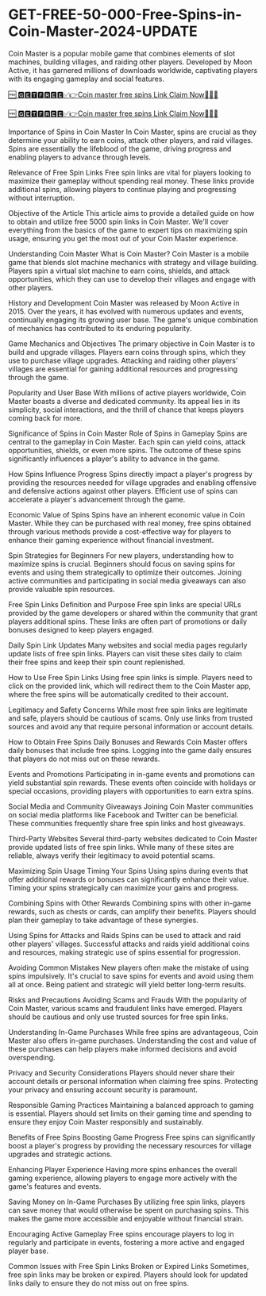 # GET-FREE-50-000-Free-Spins-in-Coin-Master-2024-UPDATE



Coin Master is a popular mobile game that combines elements of slot machines, building villages, and raiding other players. Developed by Moon Active, it has garnered millions of downloads worldwide, captivating players with its engaging gameplay and social features.

[🆓 🅶🅴🆃🅵🆁🅴🅴✅👉Coin master free spins Link Claim Now🔴✅🆓](https://gamelovers.site/coinmaster9/)


[🆓 🅶🅴🆃🅵🆁🅴🅴✅👉Coin master free spins Link Claim Now🔴✅🆓](https://gamelovers.site/coinmaster9/)


Importance of Spins in Coin Master
In Coin Master, spins are crucial as they determine your ability to earn coins, attack other players, and raid villages. Spins are essentially the lifeblood of the game, driving progress and enabling players to advance through levels.

Relevance of Free Spin Links
Free spin links are vital for players looking to maximize their gameplay without spending real money. These links provide additional spins, allowing players to continue playing and progressing without interruption.

Objective of the Article
This article aims to provide a detailed guide on how to obtain and utilize free 5000 spin links in Coin Master. We'll cover everything from the basics of the game to expert tips on maximizing spin usage, ensuring you get the most out of your Coin Master experience.

Understanding Coin Master
What is Coin Master?
Coin Master is a mobile game that blends slot machine mechanics with strategy and village building. Players spin a virtual slot machine to earn coins, shields, and attack opportunities, which they can use to develop their villages and engage with other players.

History and Development
Coin Master was released by Moon Active in 2015. Over the years, it has evolved with numerous updates and events, continually engaging its growing user base. The game's unique combination of mechanics has contributed to its enduring popularity.

Game Mechanics and Objectives
The primary objective in Coin Master is to build and upgrade villages. Players earn coins through spins, which they use to purchase village upgrades. Attacking and raiding other players' villages are essential for gaining additional resources and progressing through the game.

Popularity and User Base
With millions of active players worldwide, Coin Master boasts a diverse and dedicated community. Its appeal lies in its simplicity, social interactions, and the thrill of chance that keeps players coming back for more.

Significance of Spins in Coin Master
Role of Spins in Gameplay
Spins are central to the gameplay in Coin Master. Each spin can yield coins, attack opportunities, shields, or even more spins. The outcome of these spins significantly influences a player's ability to advance in the game.

How Spins Influence Progress
Spins directly impact a player's progress by providing the resources needed for village upgrades and enabling offensive and defensive actions against other players. Efficient use of spins can accelerate a player's advancement through the game.

Economic Value of Spins
Spins have an inherent economic value in Coin Master. While they can be purchased with real money, free spins obtained through various methods provide a cost-effective way for players to enhance their gaming experience without financial investment.

Spin Strategies for Beginners
For new players, understanding how to maximize spins is crucial. Beginners should focus on saving spins for events and using them strategically to optimize their outcomes. Joining active communities and participating in social media giveaways can also provide valuable spin resources.

Free Spin Links
Definition and Purpose
Free spin links are special URLs provided by the game developers or shared within the community that grant players additional spins. These links are often part of promotions or daily bonuses designed to keep players engaged.

Daily Spin Link Updates
Many websites and social media pages regularly update lists of free spin links. Players can visit these sites daily to claim their free spins and keep their spin count replenished.

How to Use Free Spin Links
Using free spin links is simple. Players need to click on the provided link, which will redirect them to the Coin Master app, where the free spins will be automatically credited to their account.

Legitimacy and Safety Concerns
While most free spin links are legitimate and safe, players should be cautious of scams. Only use links from trusted sources and avoid any that require personal information or account details.

How to Obtain Free Spins
Daily Bonuses and Rewards
Coin Master offers daily bonuses that include free spins. Logging into the game daily ensures that players do not miss out on these rewards.

Events and Promotions
Participating in in-game events and promotions can yield substantial spin rewards. These events often coincide with holidays or special occasions, providing players with opportunities to earn extra spins.

Social Media and Community Giveaways
Joining Coin Master communities on social media platforms like Facebook and Twitter can be beneficial. These communities frequently share free spin links and host giveaways.

Third-Party Websites
Several third-party websites dedicated to Coin Master provide updated lists of free spin links. While many of these sites are reliable, always verify their legitimacy to avoid potential scams.

Maximizing Spin Usage
Timing Your Spins
Using spins during events that offer additional rewards or bonuses can significantly enhance their value. Timing your spins strategically can maximize your gains and progress.

Combining Spins with Other Rewards
Combining spins with other in-game rewards, such as chests or cards, can amplify their benefits. Players should plan their gameplay to take advantage of these synergies.

Using Spins for Attacks and Raids
Spins can be used to attack and raid other players' villages. Successful attacks and raids yield additional coins and resources, making strategic use of spins essential for progression.

Avoiding Common Mistakes
New players often make the mistake of using spins impulsively. It's crucial to save spins for events and avoid using them all at once. Being patient and strategic will yield better long-term results.

Risks and Precautions
Avoiding Scams and Frauds
With the popularity of Coin Master, various scams and fraudulent links have emerged. Players should be cautious and only use trusted sources for free spin links.

Understanding In-Game Purchases
While free spins are advantageous, Coin Master also offers in-game purchases. Understanding the cost and value of these purchases can help players make informed decisions and avoid overspending.

Privacy and Security Considerations
Players should never share their account details or personal information when claiming free spins. Protecting your privacy and ensuring account security is paramount.

Responsible Gaming Practices
Maintaining a balanced approach to gaming is essential. Players should set limits on their gaming time and spending to ensure they enjoy Coin Master responsibly and sustainably.

Benefits of Free Spins
Boosting Game Progress
Free spins can significantly boost a player's progress by providing the necessary resources for village upgrades and strategic actions.

Enhancing Player Experience
Having more spins enhances the overall gaming experience, allowing players to engage more actively with the game's features and events.

Saving Money on In-Game Purchases
By utilizing free spin links, players can save money that would otherwise be spent on purchasing spins. This makes the game more accessible and enjoyable without financial strain.

Encouraging Active Gameplay
Free spins encourage players to log in regularly and participate in events, fostering a more active and engaged player base.

Common Issues with Free Spin Links
Broken or Expired Links
Sometimes, free spin links may be broken or expired. Players should look for updated links daily to ensure they do not miss out on free spins.
